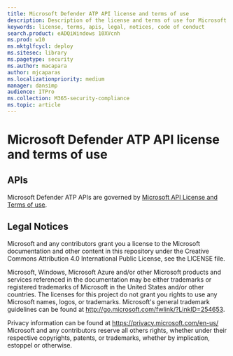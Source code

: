 ```yaml
---
title: Microsoft Defender ATP API license and terms of use
description: Description of the license and terms of use for Microsoft Defender APIs
keywords: license, terms, apis, legal, notices, code of conduct
search.product: eADQiWindows 10XVcnh
ms.prod: w10
ms.mktglfcycl: deploy
ms.sitesec: library
ms.pagetype: security
ms.author: macapara
author: mjcaparas
ms.localizationpriority: medium
manager: dansimp
audience: ITPro
ms.collection: M365-security-compliance  
ms.topic: article
---
```


# Microsoft Defender ATP API license and terms of use

## APIs

Microsoft Defender ATP APIs are governed by [Microsoft API License and Terms of use](https://docs.microsoft.com/legal/microsoft-apis/terms-of-use).


## Legal Notices

Microsoft and any contributors grant you a license to the Microsoft documentation and other content in this repository under the Creative Commons Attribution 4.0 International Public License, see the LICENSE file.

Microsoft, Windows, Microsoft Azure and/or other Microsoft products and services referenced in the documentation may be either trademarks or registered trademarks of Microsoft in the United States and/or other countries. The licenses for this project do not grant you rights to use any Microsoft names, logos, or trademarks. Microsoft's general trademark guidelines can be found at http://go.microsoft.com/fwlink/?LinkID=254653.

Privacy information can be found at https://privacy.microsoft.com/en-us/
Microsoft and any contributors reserve all others rights, whether under their respective copyrights, patents, or trademarks, whether by implication, estoppel or otherwise.

